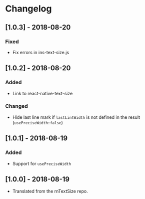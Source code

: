# Changelog

## [1.0.3] - 2018-08-20

### Fixed
- Fix errors in ins-text-size.js

## [1.0.2] - 2018-08-20

### Added
- Link to react-native-text-size

### Changed
- Hide last line mark if `lastLintWidth` is not defined in the result (`usePreciseWidth:false`)

## [1.0.1] - 2018-08-19

### Added
- Support for `usePreciseWidth`

## [1.0.0] - 2018-08-19

- Translated from the rnTextSize repo.
